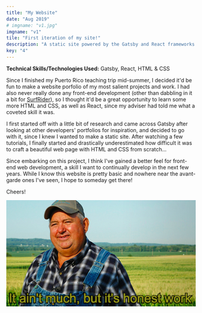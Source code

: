 ```yaml
---
title: "My Website"
date: "Aug 2019"
# imgname: "v1.jpg"
imgname: "v1"
tile: "First iteration of my site!"
description: "A static site powered by the Gatsby and React frameworks."
key: "4"
---
```


__**Technical Skills/Technologies Used:**__ Gatsby, React, HTML & CSS

Since I finished my Puerto Rico teaching trip mid-summer, I decided it'd be fun to make a website porfolio of my most salient projects and work. I had also never really done any front-end development (other than dabbling in it a bit for [SurfRider](http://anabelle-chang.netlify.com/projects/surfrider)), so I thought it'd be a great opportunity to learn some more HTML and CSS, as well as React, since my adviser had told me what a coveted skill it was. 

I first started off with a little bit of research and came across Gatsby after looking at other developers' portfolios for inspiration, and decided to go with it, since I knew I wanted to make a static site. After watching a few tutorials, I finally started and drastically underestimated how difficult it was to craft a beautiful web page with HTML and CSS from scratch... 

Since embarking on this project, I think I've gained a better feel for front-end web development, a skill I want to continually develop in the next few years. While I know this website is pretty basic and nowhere near the avant-garde ones I've seen, I hope to someday get there! 

Cheers!

![meme](./meme.jpg)